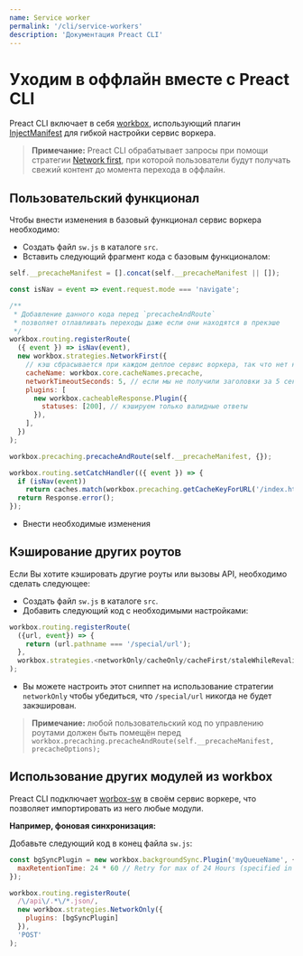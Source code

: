 ```yaml
---
name: Service worker
permalink: '/cli/service-workers'
description: 'Документация Preact CLI'
---
```


# Уходим в оффлайн вместе с Preact CLI

Preact CLI включает в себя [workbox](https://developers.google.com/web/tools/workbox), использующий плагин [InjectManifest](https://developers.google.com/web/tools/workbox/modules/workbox-webpack-plugin#injectmanifest_plugin_2) для гибкой настройки сервис воркера.

> **Примечание:** Preact CLI обрабатывает запросы при помощи стратегии [Network first](https://developers.google.com/web/fundamentals/instant-and-offline/offline-cookbook#network-falling-back-to-cache), при которой пользователи будут получать свежий контент до момента перехода в оффлайн.

## Пользовательский функционал

Чтобы внести изменения в базовый функционал сервис воркера необходимо:

- Создать файл `sw.js` в каталоге `src`.
- Вставить следующий фрагмент кода с базовым функционалом:

```js
self.__precacheManifest = [].concat(self.__precacheManifest || []);

const isNav = event => event.request.mode === 'navigate';

/**
 * Добавление данного кода перед `precacheAndRoute`
 * позволяет отлавливать переходы даже если они находятся в прекэше
 */
workbox.routing.registerRoute(
  ({ event }) => isNav(event),
  new workbox.strategies.NetworkFirst({
    // кэш сбрасывается при каждом деплое сервис воркера, так что нет необходимости в его очистке
    cacheName: workbox.core.cacheNames.precache,
    networkTimeoutSeconds: 5, // если мы не получили заголовки за 5 секунд - отдаём кэш
    plugins: [
      new workbox.cacheableResponse.Plugin({
        statuses: [200], // кэшируем только валидные ответы
      }),
    ],
  })
);

workbox.precaching.precacheAndRoute(self.__precacheManifest, {});

workbox.routing.setCatchHandler(({ event }) => {
  if (isNav(event))
    return caches.match(workbox.precaching.getCacheKeyForURL('/index.html'));
  return Response.error();
});
```

- Внести необходимые изменения

## Кэширование других роутов

Если Вы хотите кэшировать другие роуты или вызовы API, необходимо сделать следующее: 

- Создать файл `sw.js` в каталоге `src`.
- Добавить следующий код с необходимыми настройками:

```js
workbox.routing.registerRoute(
  ({url, event}) => {
    return (url.pathname === '/special/url');
  },
  workbox.strategies.<networkOnly/cacheOnly/cacheFirst/staleWhileRevalidate>()
);
```

- Вы можете настроить этот сниппет на использование стратегии `networkOnly` чтобы убедиться, что `/special/url` никогда не будет закэширован.

> **Примечание:** любой пользовательский код по управлению роутами должен быть помещён перед `workbox.precaching.precacheAndRoute(self.__precacheManifest, precacheOptions);`

## Использование других модулей из workbox

Preact CLI подключает [worbox-sw](https://developers.google.com/web/tools/workbox/modules/workbox-sw) в своём сервис воркере, что позволяет импортировать из него любые модули.

**Например, фоновая синхронизация:**

Добавьте следующий код в конец файла `sw.js`:

```js
const bgSyncPlugin = new workbox.backgroundSync.Plugin('myQueueName', {
  maxRetentionTime: 24 * 60 // Retry for max of 24 Hours (specified in minutes)
});

workbox.routing.registerRoute(
  /\/api\/.*\/*.json/,
  new workbox.strategies.NetworkOnly({
    plugins: [bgSyncPlugin]
  }),
  'POST'
);
```
